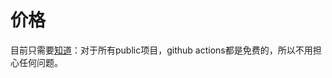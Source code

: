 # 价格
目前只需要[知道](https://docs.github.com/en/actions/learn-github-actions/usage-limits-billing-and-administration)：对于所有public项目，github actions都是免费的，所以不用担心任何问题。